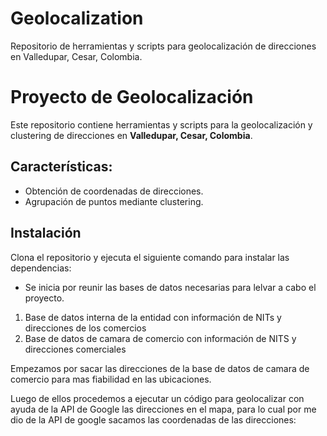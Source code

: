 # Geolocalization
Repositorio de herramientas y scripts para geolocalización de direcciones en Valledupar, Cesar, Colombia.

# Proyecto de Geolocalización

Este repositorio contiene herramientas y scripts para la geolocalización y clustering de direcciones en **Valledupar, Cesar, Colombia**.

## Características:
- Obtención de coordenadas de direcciones.
- Agrupación de puntos mediante clustering.

## Instalación
Clona el repositorio y ejecuta el siguiente comando para instalar las dependencias:

* Se inicia por reunir las bases de datos necesarias para lelvar a cabo el proyecto.
1. Base de datos interna de la entidad con información de NITs y direcciones de los comercios
2. Base de datos de camara de comercio con información de NITS y direcciones comerciales

Empezamos por sacar las direcciones de la base de datos de camara de comercio para mas fiabilidad en las ubicaciones.

Luego de ellos procedemos a ejecutar un código para geolocalizar con ayuda de la API de Google las direcciones en el mapa, para lo cual por me dio de la API de google sacamos las coordenadas de las direcciones:



